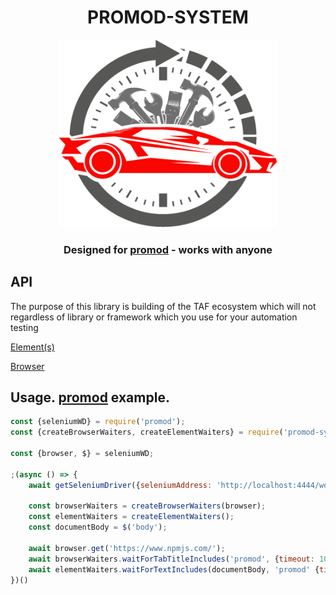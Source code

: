 <p align="center">
	<h1 align="center"> PROMOD-SYSTEM </h1>
	<p align="center"><img style="width:350px;height:300px;" src="./docs/promod-system.png"/></p>

  <h3 align="center">Designed for <a href="https://www.npmjs.com/package/promod">promod</a> - works with anyone</h3>
</p>




<h2> API </h2>
<p>
The purpose of this library is building of the TAF ecosystem which will not  regardless of library or framework which you use for your automation testing
</p>
<p><a href="/.docs/elements.md">Element(s)</a></p>
<p><a href="/.docs/browser.md">Browser</a></p>

## Usage. [promod](https://www.npmjs.com/package/promod) example.

```js
const {seleniumWD} = require('promod');
const {createBrowserWaiters, createElementWaiters} = require('promod-system');

const {browser, $} = seleniumWD;

;(async () => {
	await getSeleniumDriver({seleniumAddress: 'http://localhost:4444/wd/hub'}, browser);

	const browserWaiters = createBrowserWaiters(browser);
	const elementWaiters = createElementWaiters();
	const documentBody = $('body');

	await browser.get('https://www.npmjs.com/');
	await browserWaiters.waitForTabTitleIncludes('promod', {timeout: 10_000});
	await elementWaiters.waitForTextIncludes(documentBody, 'promod' {timeout: 10_000});
})()
```